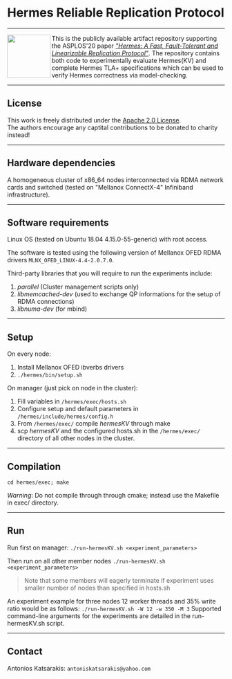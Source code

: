 # Hermes Reliable Replication Protocol
---------------------------------------
<img align="left" height="100" src="https://github.com/akatsarakis/Hermes/blob/master/hermes-logo.png">

This is the publicly available artifact repository supporting the ASPLOS'20 paper [_"Hermes: A Fast, Fault-Tolerant and Linearizable Replication Protocol"_](https://arxiv.org/abs/2001.09804 "Hermes Arxiv version"). The repository contains both code to experimentally evaluate Hermes(KV) and complete Hermes TLA+ specifications which can be used to verify Hermes correctness via model-checking.

---

## License 
This work is freely distributed under the [Apache 2.0 License](https://www.apache.org/licenses/LICENSE-2.0 "Apache 2.0").  
The authors encourage any captital contributions to be donated to charity instead!

---

## Hardware dependencies
A homogeneous cluster of x86_64 nodes interconnected via RDMA network cards and switched 
(tested on "Mellanox ConnectX-4" Infiniband infrastructure).

---

## Software requirements
Linux OS (tested on Ubuntu 18.04 4.15.0-55-generic) with root access.

The software is tested using the following version of Mellanox OFED RDMA drivers
`MLNX_OFED_LINUX-4.4-2.0.7.0`.

Third-party libraries that you will require to run the experiments include:
1. _parallel_ (Cluster management scripts only)
1. _libmemcached-dev_ (used to exchange QP informations for the setup of RDMA connections)
1. _libnuma-dev_	(for mbind)
---
## Setup
On every node:
1. Install Mellanox OFED ibverbs drivers
1. `./hermes/bin/setup.sh`

On manager (just pick on node in the cluster):
1. Fill variables in `/hermes/exec/hosts.sh`
1. Configure setup and default parameters in `/hermes/include/hermes/config.h`
1. From `/hermes/exec/` compile _hermesKV_ through make
1. scp  _hermesKV_ and the configured hosts.sh in the `/hermes/exec/` directory of all other nodes in the cluster. 
---
## Compilation 
`cd hermes/exec; make`

_Warning_: Do not compile through through cmake; instead use the Makefile in exec/ directory.

---
## Run
Run first on manager:
`./run-hermesKV.sh <experiment_parameters>`

Then run on all other member nodes 
`./run-hermesKV.sh <experiment_parameters>`

> Note that some members will eagerly terminate if experiment 
  uses smaller number of nodes than specified in hosts.sh
  
An experiment example for three nodes 12 worker threads and 35% write ratio would be as follows:
`./run-hermesKV.sh -W 12 -w 350 -M 3`
Supported command-line arguments for the experiments are detailed in the run-hermesKV.sh script.

---
## Contact
 Antonios Katsarakis: `antoniskatsarakis@yahoo.com`
